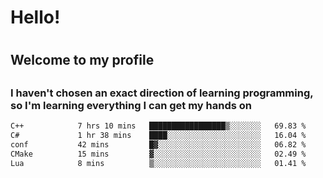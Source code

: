 
<h1>Hello!<h1>
<h2>Welcome to my profile<h2>
<h3>I haven't chosen an exact direction of learning programming, so I'm learning everything I can get my hands on</h3>

<!--START_SECTION:waka-->

```txt
C++            7 hrs 10 mins   █████████████████▒░░░░░░░   69.83 %
C#             1 hr 38 mins    ████░░░░░░░░░░░░░░░░░░░░░   16.04 %
conf           42 mins         █▓░░░░░░░░░░░░░░░░░░░░░░░   06.82 %
CMake          15 mins         ▓░░░░░░░░░░░░░░░░░░░░░░░░   02.49 %
Lua            8 mins          ▒░░░░░░░░░░░░░░░░░░░░░░░░   01.41 %
```

<!--END_SECTION:waka-->
